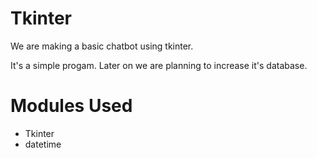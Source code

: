 # Tkinter

We are making a basic chatbot using tkinter. 

It's a simple progam. Later on we are planning to increase it's database.

# Modules Used
- Tkinter
- datetime
